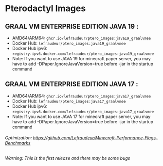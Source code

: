 # Pterodactyl Images
## GRAAL VM ENTERPRISE EDITION JAVA 19 :
- AMD64/ARM64: `ghcr.io/lefraudeur/ptero_images:java19_graalvmee`
- Docker Hub: `lefraudeur/ptero_images:java19_graalvmee`
- Docker Hub ipv6: `registry.ipv6.docker.com/lefraudeur/ptero_images:java19_graalvmee`
- Note: If you want to use JAVA 19 for minecraft paper server, you may have to add -DPaper.IgnoreJavaVersion=true before -jar in the startup command

## GRAAL VM ENTERPRISE EDITION JAVA 17 :
- AMD64/ARM64: `ghcr.io/lefraudeur/ptero_images:java17_graalvmee`
- Docker Hub: `lefraudeur/ptero_images:java17_graalvmee`
- Docker Hub ipv6: `registry.ipv6.docker.com/lefraudeur/ptero_images:java17_graalvmee`
- Note: If you want to use JAVA 17 for minecraft paper server, you may have to add -DPaper.IgnoreJavaVersion=true before -jar in the startup command
###### Optimization: https://github.com/Lefraudeur/Minecraft-Performance-Flags-Benchmarks
###### Warning: This is the first release and there may be some bugs
